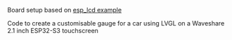 Board setup based on [esp_lcd example](https://docs.espressif.com/projects/esp-idf/en/latest/esp32/api-reference/peripherals/lcd.html) 

Code to create a customisable gauge for a car using LVGL on a Waveshare 2.1 inch ESP32-S3 touchscreen
